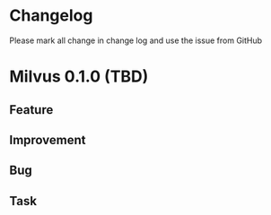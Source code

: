 # Changelog

Please mark all change in change log and use the issue from GitHub
# Milvus 0.1.0 (TBD)

## Feature

## Improvement

## Bug

## Task